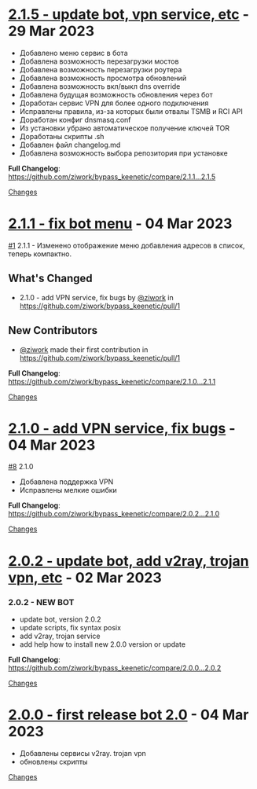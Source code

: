 <a name="2.1.5"></a>
# [2.1.5 - update bot, vpn service, etc](https://github.com/ziwork/bypass_keenetic/releases/tag/2.1.5) - 29 Mar 2023

- Добавлено меню сервис в бота
- Добавлена возможность перезагрузки мостов
- Добавлена возможность перезагрузки роутера
- Добавлена возможность просмотра обновлений
- Добавлена возможность вкл/выкл dns override
- Добавлена будущая возможность обновления через бот
- Доработан сервис VPN для более одного подключения
- Исправлены правила, из-за которых были отвалы TSMB и RCI API
- Доработан конфиг dnsmasq.conf
- Из установки убрано автоматическое получение ключей TOR
- Доработаны скрипты .sh
- Добавлен файл changelog.md
- Добавлена возможность выбора репозитория при установке

**Full Changelog**: https://github.com/ziwork/bypass_keenetic/compare/2.1.1...2.1.5

[Changes][2.1.5]


<a name="2.1.1"></a>
# [2.1.1 - fix bot menu](https://github.com/ziwork/bypass_keenetic/releases/tag/2.1.1) - 04 Mar 2023

[#1](https://github.com/ziwork/bypass_keenetic/issues/1) 2.1.1 - Изменено отображение меню добавления адресов в список, теперь компактно.

## What's Changed
* 2.1.0 - add VPN service, fix bugs by [@ziwork](https://github.com/ziwork) in https://github.com/ziwork/bypass_keenetic/pull/1

## New Contributors
* [@ziwork](https://github.com/ziwork) made their first contribution in https://github.com/ziwork/bypass_keenetic/pull/1

**Full Changelog**: https://github.com/ziwork/bypass_keenetic/compare/2.1.0...2.1.1

[Changes][2.1.1]


<a name="2.1.0"></a>
# [2.1.0 - add VPN service, fix bugs](https://github.com/ziwork/bypass_keenetic/releases/tag/2.1.0) - 04 Mar 2023

[#8](https://github.com/ziwork/bypass_keenetic/issues/8) 2.1.0
- Добавлена поддержка VPN
- Исправлены мелкие ошибки

**Full Changelog**: https://github.com/ziwork/bypass_keenetic/compare/2.0.2...2.1.0

[Changes][2.1.0]


<a name="2.0.2"></a>
# [2.0.2 - update bot, add v2ray, trojan vpn, etc](https://github.com/ziwork/bypass_keenetic/releases/tag/2.0.2) - 02 Mar 2023

### 2.0.2 - NEW BOT 

- update bot, version 2.0.2
- update scripts, fix syntax posix
- add v2ray, trojan service
- add help how to install new 2.0.0 version or update

**Full Changelog**: https://github.com/ziwork/bypass_keenetic/compare/2.0.0...2.0.2

[Changes][2.0.2]


<a name="2.0.0"></a>
# [2.0.0 - first release bot 2.0](https://github.com/ziwork/bypass_keenetic/releases/tag/2.0.0) - 04 Mar 2023

- Добавлены сервисы v2ray. trojan vpn
- обновлены скрипты

[Changes][2.0.0]


[2.1.5]: https://github.com/ziwork/bypass_keenetic/compare/2.1.1...2.1.5
[2.1.1]: https://github.com/ziwork/bypass_keenetic/compare/2.1.0...2.1.1
[2.1.0]: https://github.com/ziwork/bypass_keenetic/compare/2.0.2...2.1.0
[2.0.2]: https://github.com/ziwork/bypass_keenetic/compare/2.0.0...2.0.2
[2.0.0]: https://github.com/ziwork/bypass_keenetic/tree/2.0.0

<!-- Generated by https://github.com/rhysd/changelog-from-release v3.7.0 -->
